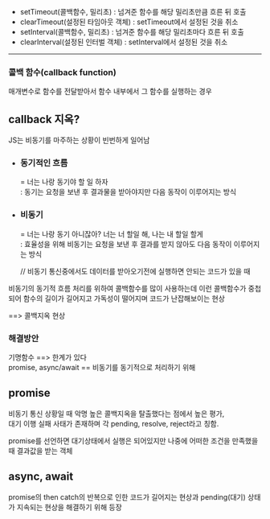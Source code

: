 
- setTimeout(콜백함수, 밀리초) : 넘겨준 함수를 해당 밀리초만큼 흐른 뒤 호출
- clearTimeout(설정된 타임아웃 객체) : setTimeout에서 설정된 것을 취소
- setInterval(콜백함수, 밀리초) : 넘겨준 함수를 해당 밀리초마다 흐른 뒤 호출
- clearInterval(설정된 인터벌 객체) : setInterval에서 설정된 것을 취소

---

### 콜백 함수(callback function)
매개변수로 함수를 전달받아서 함수 내부에서 그 함수를 실행하는 경우

## callback 지옥?
JS는 비동기를 마주하는 상황이 빈번하게 일어남

- ### 동기적인 흐름
  = 너는 나랑 동기야 할 일 하자   
  : 동기는 요청을 보낸 후 결과물을 받아야지만 다음 동작이 이루어지는 방식

- ### 비동기
  = 너는 나랑 동기 아니잖아? 너는 너 할일 해, 나는 내 할일 할게   
  : 효율성을 위해 비동기는 요청을 보낸 후 결과를 받지 않아도 다음 동작이 이루어지는 방식

  // 비동기 통신중에서도 데이터를 받아오기전에 실행하면 안되는 코드가 있을 때

비동기의 동기적 흐름 처리를 위하여 콜백함수를 많이 사용하는데 이런 콜백함수가 중첩되어 함수의 길이가 길어지고  가독성이 떨어지며 코드가 난잡해보이는 현상

==> 콜백지옥 현상

### 해결방안
기명함수 ==> 한계가 있다   
promise, async/await == 비동기를 동기적으로 처리하기 위해

## promise 
비동기 통신 상황일 때 악명 높은 콜백지옥을 탈출했다는 점에서 높은 평가,   
대기 이행 실패 사태가 존재하며 각 pending, resolve, reject라고 칭함.

promise를 선언하면 대기상태에서 실행은 되어있지만 나중에 어떠한 조건을 만족했을 때 결과값을 받는 객체

## async, await
promise의 then catch의 반복으로 인한 코드가 길어지는 현상과  pending(대기) 상태가 지속되는 현상을 해결하기 위해 등장







